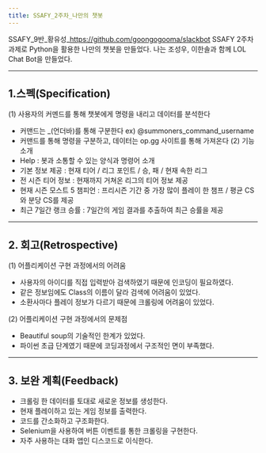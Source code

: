 ```yaml
---
title: SSAFY_2주차_나만의 챗봇
---
```


 SSAFY_9반_황유성_https://github.com/goongogooma/slackbot
 SSAFY 2주차 과제로 Python을 활용한 나만의 챗봇을 만들었다. 나는 조성우, 이한솔과 함께 LOL Chat Bot을 만들었다.
 
---
## 1.스펙(Specification)  
(1) 사용자의 커멘드를 통해 챗봇에게 명령을 내리고 데이터를 분석한다
- 커맨드는 _(언더바)를 통해 구분한다 ex) @summoners_command_username
- 커맨드를 통해 명령을 구분하고, 데이터는 op.gg 사이트를 통해 가져온다
(2) 기능 소개
- Help : 봇과 소통할 수 있는 양식과 명령어 소개
- 기본 정보 제공 : 현재 티어 / 리그 포인트 / 승, 패 / 현재 속한 리그
- 전 시즌 티어 정보 : 현재까지 거쳐온 리그의 티어 정보 제공
- 현재 시즌 모스트 5 챔피언 : 프리시즌 기간 중 가장 많이 플레이 한 챔프 / 평균 CS와 분당 CS를 제공
- 최근 7일간 랭크 승률 : 7일간의 게임 결과를 추출하여 최근 승률을 제공

---
## 2. 회고(Retrospective)
(1) 어플리케이션 구현 과정에서의 어려움

- 사용자의 아이디를 직접 입력받아 검색하였기 때문에 인코딩이 필요하였다.
- 같은 정보임에도 Class의 이름이 달라 검색에 어려움이 있었다.
- 소환사마다 플레이 정보가 다르기 때문에 크롤링에 어려움이 있었다.

(2) 어플리케이션 구현 과정에서의 문제점

- Beautiful soup의 기술적인 한계가 있었다.
- 파이썬 초급 단계였기 때문에 코딩과정에서 구조적인 면이 부족했다.

---
## 3. 보완 계획(Feedback)

- 크롤링 한 데이터를 토대로 새로운 정보를 생성한다.
- 현재 플레이하고 있는 게임 정보를 출력한다.
- 코드를 간소화하고 구조화한다.
- Selenium을 사용하여 버튼 이벤트를 통한 크롤링을 구현한다.
- 자주 사용하는 대화 앱인 디스코드로 이식한다.
